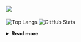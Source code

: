 ![](https://komarev.com/ghpvc/?username=chck&color=blueviolet)

<p align="left"> 
  <img alt="Top Langs" align="center" height="150" src="https://github-readme-stats-nine-umber-51.vercel.app/api/top-langs/?username=chck&layout=compact&count_private=true&show_icons=true&show_icons=true&theme=buefy" />
  <img alt="GitHub Stats" align="center" height="150" src="https://github-readme-stats-nine-umber-51.vercel.app/api?username=chck&count_private=true&show_icons=true&show_icons=true&theme=buefy" />
</p>

<details>
  <summary><b>Read more</b></summary>
  <br>

  <!--START_SECTION:waka-->
**🐱 My GitHub Data** 

> 📦 74.7 kB Used in GitHub's Storage 
 > 
> 🏆 802 Contributions in the Year 2023
 > 
> 💼 Opted to Hire
 > 
> 📜 134 Public Repositories 
 > 
> 🔑 19 Private Repositories 
 > 
**I'm a Night 🦉** 

```text
🌞 Morning                1302 commits        ████░░░░░░░░░░░░░░░░░░░░░   15.90 % 
🌆 Daytime                2104 commits        ██████░░░░░░░░░░░░░░░░░░░   25.70 % 
🌃 Evening                2250 commits        ███████░░░░░░░░░░░░░░░░░░   27.48 % 
🌙 Night                  2531 commits        ████████░░░░░░░░░░░░░░░░░   30.91 % 
```
📅 **I'm Most Productive on Monday** 

```text
Monday                   1806 commits        ██████░░░░░░░░░░░░░░░░░░░   22.06 % 
Tuesday                  1685 commits        █████░░░░░░░░░░░░░░░░░░░░   20.58 % 
Wednesday                1187 commits        ████░░░░░░░░░░░░░░░░░░░░░   14.50 % 
Thursday                 1490 commits        █████░░░░░░░░░░░░░░░░░░░░   18.20 % 
Friday                   821 commits         ███░░░░░░░░░░░░░░░░░░░░░░   10.03 % 
Saturday                 409 commits         █░░░░░░░░░░░░░░░░░░░░░░░░   05.00 % 
Sunday                   789 commits         ██░░░░░░░░░░░░░░░░░░░░░░░   09.64 % 
```


📊 **This Week I Spent My Time On** 

```text
💬 Programming Languages: 
Other                    20 hrs 41 mins      ████████████████████████░   97.84 % 
Markdown                 23 mins             ░░░░░░░░░░░░░░░░░░░░░░░░░   01.88 % 
Makefile                 3 mins              ░░░░░░░░░░░░░░░░░░░░░░░░░   00.27 % 

🔥 Editors: 
Chrome                   20 hrs 41 mins      ████████████████████████░   97.84 % 
Obsidian                 23 mins             ░░░░░░░░░░░░░░░░░░░░░░░░░   01.89 % 
Neovim                   3 mins              ░░░░░░░░░░░░░░░░░░░░░░░░░   00.28 % 
```

**I Mostly Code in Python** 

```text
Python                   41 repos            ████████░░░░░░░░░░░░░░░░░   32.80 % 
Jupyter Notebook         20 repos            ████░░░░░░░░░░░░░░░░░░░░░   16.00 % 
Rust                     7 repos             █░░░░░░░░░░░░░░░░░░░░░░░░   05.60 % 
Shell                    3 repos             █░░░░░░░░░░░░░░░░░░░░░░░░   02.40 % 
Astro                    1 repo              ░░░░░░░░░░░░░░░░░░░░░░░░░   00.80 % 
```



**Timeline**

![Lines of Code chart](https://raw.githubusercontent.com/chck/chck/main/assets/bar_graph.png)


 Last Updated on 2023-10-18 01:22 UTC
<!--END_SECTION:waka-->
</details>

